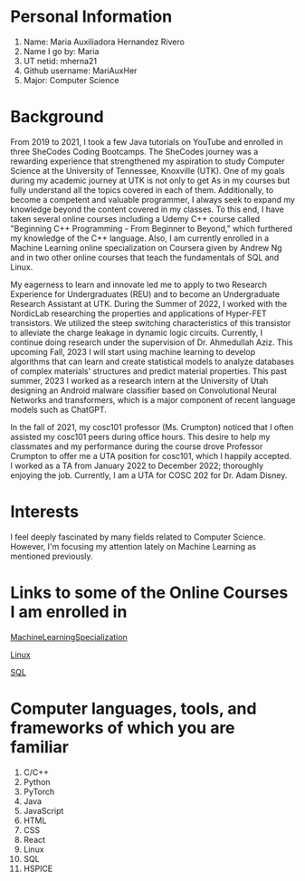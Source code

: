 # Personal Information 

1. Name: Maria Auxiliadora Hernandez Rivero 
2. Name I go by: Maria
3. UT netid: mherna21
4. Github username: MariAuxHer
5. Major: Computer Science 

# Background 

From 2019 to 2021, I took a few Java tutorials on YouTube and enrolled in three SheCodes Coding Bootcamps. The SheCodes journey was a rewarding experience that strengthened my aspiration to study Computer Science at the University of Tennessee, Knoxville (UTK). One of my goals during my academic journey at UTK is not only to get As in my courses but fully understand all the topics covered in each of them. Additionally, to become a competent and valuable programmer, I always seek to expand my knowledge beyond the content covered in my classes. To this end, I have taken several online courses including a Udemy C++ course called "Beginning C++ Programming - From Beginner to Beyond," which furthered my knowledge of the C++ language. Also, I am currently enrolled in a Machine Learning online specialization on Coursera given by Andrew Ng and in two other online courses that teach the fundamentals of SQL and Linux.

My eagerness to learn and innovate led me to apply to two Research Experience for Undergraduates (REU) and to become an Undergraduate Research Assistant at UTK. During the Summer of 2022, I worked with the NordicLab researching the properties and applications of Hyper-FET transistors. We utilized the steep switching characteristics of this transistor to alleviate the charge leakage in dynamic logic circuits. Currently, I continue doing research under the supervision of Dr. Ahmedullah Aziz. This upcoming Fall, 2023 I will start using machine learning to develop algorithms that can learn and create statistical models to analyze databases of complex materials' structures and predict material properties. This past summer, 2023 I worked as a research intern at the University of Utah designing an Android malware classifier based on Convolutional Neural Networks and transformers, which is a major component of recent language models such as ChatGPT. 

In the fall of 2021, my cosc101 professor (Ms. Crumpton) noticed that I often assisted my cosc101 peers during office hours. This desire to help my classmates and my performance during the course drove Professor Crumpton to offer me a UTA position for cosc101, which I happily accepted. I worked as a TA from January 2022 to December 2022; thoroughly enjoying the job. Currently, I am a UTA for COSC 202 for Dr. Adam Disney. 

# Interests 

I feel deeply fascinated by many fields related to Computer Science. However, I'm focusing my attention lately on Machine Learning as mentioned previously.

# Links to some of the Online Courses I am enrolled in

[MachineLearningSpecialization](https://www.coursera.org/specializations/machine-learning-introduction?utm_medium=sem&utm_source=gg&utm_campaign=B2C_NAMER_machine-learning-introduction_stanford_FTCOF_specializations_country-US-country-CA&campaignid=685340575&adgroupid=146515176429&device=c&keyword=&matchtype=&network=g&devicemodel=&adposition=&creativeid=650958766227&hide_mobile_promo&gclid=Cj0KCQjwuZGnBhD1ARIsACxbAViRT3-kltsQOhiXwmoEn5I91rQC0nPrWMiPymO3w1r4J-zvFZZXn7YaAl3tEALw_wcB)

[Linux](https://www.skillshare.com/en/classes/Complete-Linux-Training-Course-to-Get-Your-Dream-IT-Job/626081699/projects?via=member-home-EnrolledClassesLessonsSection)

[SQL](https://www.skillshare.com/en/classes/The-SQL-Ultimate-Course-from-Zero-to-Hero/1593090611/projects?via=member-home-EnrolledClassesLessonsSection)

#  Computer languages, tools, and frameworks of which you are familiar 

1. C/C++
2. Python
3. PyTorch
4. Java
5. JavaScript
6. HTML
7. CSS
8. React
9. Linux
10. SQL
11. HSPICE